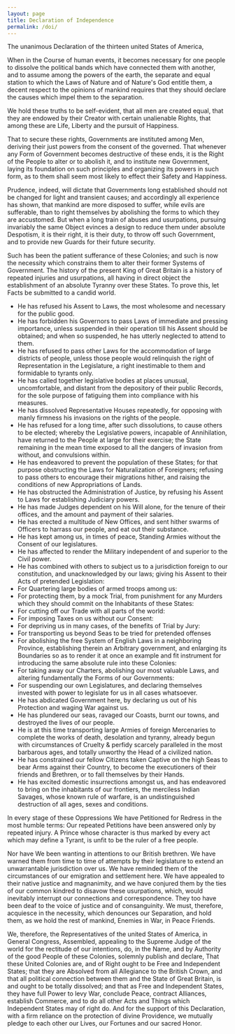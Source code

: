 ```yaml
---
layout: page
title: Declaration of Independence
permalink: /doi/
---
```


The unanimous Declaration of the thirteen united States of America,

When in the Course of human events, it becomes necessary for one people to dissolve the political bands which have connected them with another, and to assume among the powers of the earth, the separate and equal station to which the Laws of Nature and of Nature's God entitle them, a decent respect to the opinions of mankind requires that they should declare the causes which impel them to the separation.

We hold these truths to be self-evident, that all men are created equal, that
they are endowed by their Creator with certain unalienable Rights, that among
these are Life, Liberty and the pursuit of Happiness.

That to secure these rights, Governments are instituted among Men, deriving their just powers from the consent of the governed. That whenever any Form of Government becomes destructive of these ends, it is the Right of the People to alter or to abolish it, and to institute new Government, laying its foundation on such principles and organizing its powers in such form, as to them shall seem most likely to effect their Safety and Happiness.

Prudence, indeed, will dictate that Governments long established should not be changed for light and transient causes; and accordingly all experience has shown, that mankind are more disposed to suffer, while evils are sufferable, than to right themselves by abolishing the forms to which they are accustomed. But when a long train of abuses and usurpations, pursuing invariably the same Object evinces a design to reduce them under absolute Despotism, it is their right, it is their duty, to throw off such Government, and to provide new Guards for their future security.

Such has been the patient sufferance of these Colonies; and such is now the necessity which constrains them to alter their former Systems of Government. The history of the present King of Great Britain is a history of repeated injuries and usurpations, all having in direct object the establishment of an absolute Tyranny over these States. To prove this, let Facts be submitted to a candid world.

* He has refused his Assent to Laws, the most wholesome and necessary for the public good.
* He has forbidden his Governors to pass Laws of immediate and pressing importance, unless suspended in their operation till his Assent should be obtained; and when so suspended, he has utterly neglected to attend to them.
* He has refused to pass other Laws for the accommodation of large districts of people, unless those people would relinquish the right of Representation in the Legislature, a right inestimable to them and formidable to tyrants only. 
* He has called together legislative bodies at places unusual, uncomfortable, and distant from the depository of their public Records, for the sole purpose of fatiguing them into compliance with his measures. 
* He has dissolved Representative Houses repeatedly, for opposing with manly firmness his invasions on the rights of the people.
* He has refused for a long time, after such dissolutions, to cause others to be elected; whereby the Legislative powers, incapable of Annihilation, have returned to the People at large for their exercise; the State remaining in the mean time exposed to all the dangers of invasion from without, and convulsions within.
* He has endeavored to prevent the population of these States; for that purpose obstructing the Laws for Naturalization of Foreigners; refusing to pass others to encourage their migrations hither, and raising the conditions of new Appropriations of Lands.
* He has obstructed the Administration of Justice, by refusing his Assent to Laws for establishing Judiciary powers.
* He has made Judges dependent on his Will alone, for the tenure of their offices, and the amount and payment of their salaries.
* He has erected a multitude of New Offices, and sent hither swarms of Officers to harrass our people, and eat out their substance.
* He has kept among us, in times of peace, Standing Armies without the Consent of our legislatures.
* He has affected to render the Military independent of and superior to the Civil power.
* He has combined with others to subject us to a jurisdiction foreign to our constitution, and unacknowledged by our laws; giving his Assent to their Acts of pretended Legislation:
* For Quartering large bodies of armed troops among us:
* For protecting them, by a mock Trial, from punishment for any Murders which they should commit on the Inhabitants of these States:
* For cutting off our Trade with all parts of the world:
* For imposing Taxes on us without our Consent: 
* For depriving us in many cases, of the benefits of Trial by Jury:
* For transporting us beyond Seas to be tried for pretended offenses
* For abolishing the free System of English Laws in a neighboring Province, establishing therein an Arbitrary government, and enlarging its Boundaries so as to render it at once an example and fit instrument for introducing the same absolute rule into these Colonies:
* For taking away our Charters, abolishing our most valuable Laws, and altering fundamentally the Forms of our Governments:
* For suspending our own Legislatures, and declaring themselves invested with power to legislate for us in all cases whatsoever.
* He has abdicated Government here, by declaring us out of his Protection and waging War against us.
* He has plundered our seas, ravaged our Coasts, burnt our towns, and destroyed the lives of our people. 
* He is at this time transporting large Armies of foreign Mercenaries to complete the works of death, desolation and tyranny, already begun with circumstances of Cruelty & perfidy scarcely paralleled in the most barbarous ages, and totally unworthy the Head of a civilized nation.
* He has constrained our fellow Citizens taken Captive on the high Seas to bear Arms against their Country, to become the executioners of their friends and Brethren, or to fall themselves by their Hands. 
* He has excited domestic insurrections amongst us, and has endeavored to bring on the inhabitants of our frontiers, the merciless Indian Savages, whose known rule of warfare, is an undistinguished destruction of all ages, sexes and conditions.

In every stage of these Oppressions We have Petitioned for Redress in the most humble terms: Our repeated Petitions have been answered only by repeated injury. A Prince whose character is thus marked by every act which may define a Tyrant, is unfit to be the ruler of a free people.

Nor have We been wanting in attentions to our British brethren. We have warned them from time to time of attempts by their legislature to extend an unwarrantable jurisdiction over us. We have reminded them of the circumstances of our emigration and settlement here. We have appealed to their native justice and magnanimity, and we have conjured them by the ties of our common kindred to disavow these usurpations, which, would inevitably interrupt our connections and correspondence. They too have been deaf to the voice of justice and of consanguinity. We must, therefore, acquiesce in the necessity, which denounces our Separation, and hold them, as we hold the rest of mankind, Enemies in War, in Peace Friends.

We, therefore, the Representatives of the united States of America, in General Congress, Assembled, appealing to the Supreme Judge of the world for the rectitude of our intentions, do, in the Name, and by Authority of the good People of these Colonies, solemnly publish and declare, That these United Colonies are, and of Right ought to be Free and Independent States; that they are Absolved from all Allegiance to the British Crown, and that all political connection between them and the State of Great Britain, is and ought to be totally dissolved; and that as Free and Independent States, they have full Power to levy War, conclude Peace, contract Alliances, establish Commerce, and to do all other Acts and Things which Independent States may of right do. And for the support of this Declaration, with a firm reliance on the protection of divine Providence, we mutually pledge to each other our Lives, our Fortunes and our sacred Honor.